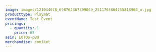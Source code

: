 ```yaml
---
image: images/121044078_698764367399069_2511708864255818964_o.jpg
producttype: Playmat
eventName: Test Event
pricings:
  - quantity: 1
    price: 65
asin: LOTOo-pBd
merchandise: comiket
---
```


